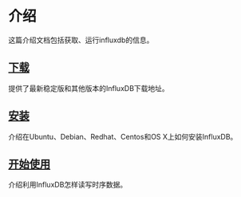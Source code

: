 # 介绍

这篇介绍文档包括获取、运行influxdb的信息。

## [下载](https://influxdata.com/downloads/#influxdb)
提供了最新稳定版和其他版本的InfluxDB下载地址。

## [安装]()

介绍在Ubuntu、Debian、Redhat、Centos和OS X上如何安装InfluxDB。

## [开始使用]()

介绍利用InfluxDB怎样读写时序数据。



